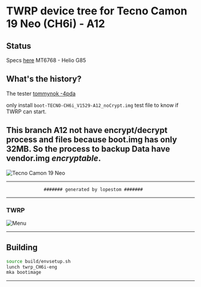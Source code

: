 # TWRP device tree for Tecno Camon 19 Neo (CH6i) - A12

## Status

Specs [here](https://www.gsmarena.com/tecno_camon_19_neo-11619.php)
MT6768 - Helio G85

## What's the history?
The tester [tommynok -4pda](https://4pda.to/forum/index.php?showuser=4408448)

only install `boot-TECNO-CH6i_V1529-A12_noCrypt.img` test file to know if TWRP can start.

This branch A12 not have encrypt/decrypt process and files because boot.img has only 32MB. So the process to backup Data have vendor.img ***encryptable***.
---------------------------

![Tecno Camon 19 Neo](https://fdn2.gsmarena.com/vv/pics/tecno/tecno-camon-19-neo-1.jpg)

---------------------------
                  ####### generated by lopestom #######
---------------------------
### TWRP
![Menu](https://github.com/lopestom/)

---------------
## Building

```bash
source build/envsetup.sh
lunch twrp_CH6i-eng
mka bootimage
```
-------------

